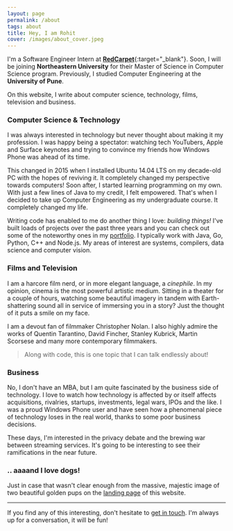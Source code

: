 ```yaml
---
layout: page
permalink: /about
tags: about
title: Hey, I am Rohit
cover: /images/about_cover.jpeg
---
```


I'm a Software Engineer Intern at [**RedCarpet**](https://www.redcarpetup.com/){:target="_blank"}. Soon, I will be joining **Northeastern University** for their Master of Science in Computer Science program. Previously, I studied Computer Engineering at the **University of Pune**.

On this website, I write about computer science, technology, films, television and business.

### Computer Science & Technology

I was always interested in technology but never thought about making it my profession. I was happy being a spectator: watching tech YouTubers, Apple and Surface keynotes and trying to convince my friends how Windows Phone was ahead of its time.

This changed in 2015 when I installed Ubuntu 14.04 LTS on my decade-old PC with the hopes of reviving it. It completely changed my perspective towards computers! Soon after, I started learning programming on my own. With just a few lines of Java to my credit, I felt empowered. That's when I decided to take up Computer Engineering as my undergraduate course. It completely changed my life.

Writing code has enabled to me do another thing I love: _building things!_ I've built loads of projects over the past three years and you can check out some of the noteworthy ones in my [portfolio](/portfolio). I typically work with Java, Go, Python, C++ and Node.js. My areas of interest are systems, compilers, data science and computer vision.

### Films and Television
I am a harcore film nerd, or in more elegant language, a _cinephile_. In my opinion, cinema is the most powerful artistic medium. Sitting in a theater for a couple of hours, watching some beautiful imagery in tandem with Earth-shattering sound all in service of immersing you in a story? Just the thought of it puts a smile on my face.

I am a devout fan of filmmaker Christopher Nolan. I also highly admire the works of Quentin Tarantino, David Fincher, Stanley Kubrick, Martin Scorsese and many more contemporary filmmakers.

> Along with code, this is one topic that I can talk endlessly about!


### Business
No, I don't have an MBA, but I am quite fascinated by the business side of technology. I love to watch how technology is affected by or itself affects acquisitions, rivalries, startups, investments, legal wars, IPOs and the like. I was a proud Windows Phone user and have seen how a phenomenal piece of technology loses in the real world, thanks to some poor business decisions.

These days, I'm interested in the privacy debate and the brewing war between streaming services. It's going to be interesting to see their ramifications in the near future.


### .. aaaand I love dogs!

Just in case that wasn't clear enough from the massive, majestic image of two beautiful golden pups on the [landing page](/) of this website.

---

If you find any of this interesting, don't hesitate to [get in touch](/hello). I'm always up for a conversation, it will be fun!
